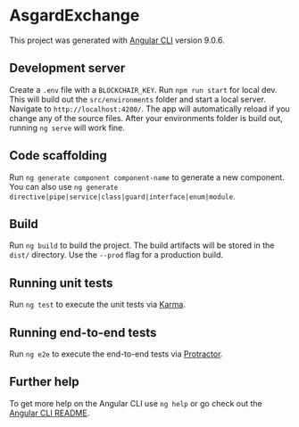 # AsgardExchange

This project was generated with [Angular CLI](https://github.com/angular/angular-cli) version 9.0.6.

## Development server

Create a `.env` file with a `BLOCKCHAIR_KEY`. 
Run `npm run start` for local dev. This will build out the `src/environments` folder and start a local server.
Navigate to `http://localhost:4200/`. The app will automatically reload if you change any of the source files.
After your environments folder is build out, running `ng serve` will work fine.

## Code scaffolding

Run `ng generate component component-name` to generate a new component. You can also use `ng generate directive|pipe|service|class|guard|interface|enum|module`.

## Build

Run `ng build` to build the project. The build artifacts will be stored in the `dist/` directory. Use the `--prod` flag for a production build.

## Running unit tests

Run `ng test` to execute the unit tests via [Karma](https://karma-runner.github.io).

## Running end-to-end tests

Run `ng e2e` to execute the end-to-end tests via [Protractor](http://www.protractortest.org/).

## Further help

To get more help on the Angular CLI use `ng help` or go check out the [Angular CLI README](https://github.com/angular/angular-cli/blob/master/README.md).
